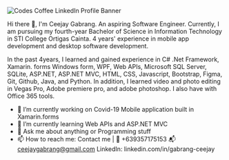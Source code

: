 
![Codes Coffee LinkedIn Profile Banner](https://user-images.githubusercontent.com/71625955/173720751-72112020-cfb8-42e3-a32c-be7a8c2e8a70.png)

Hi there 👋, I'm Ceejay Gabrang. An aspiring Software Engineer. Currently, I am pursuing my fourth-year Bachelor of Science in Information Technology in STI College Ortigas Cainta. 4 years' experience in mobile app development and desktop software development. 

In the past 4years, I learned and gained experience in C# .Net Framework, Xamarin. forms Windows form, WPF, Web APIs, Microsoft SQL Server, SQLite, ASP.NET, ASP.NET MVC, HTML, CSS, Javascript, Bootstrap, Figma, Git, Github, Java, and Python. In addition, I learned video and photo editing in Vegas Pro, Adobe premiere pro, and adobe photoshop. I also have with Office 365 tools.


- 🔭 I’m currently working on Covid-19 Mobile application built in Xamarin.forms
- 🌱 I’m currently learning Web APIs and ASP.NET MVC
- 💬 Ask me about anything or Programming stuff
- 📫 How to reach me: Contact me | :iphone: +639357175153  :mailbox_with_mail: ceejaygabrang@gmail.com  LinkedIn: linkedin.com/in/gabrang-ceejay
